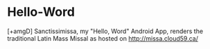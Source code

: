 Hello-Word
==========

[+amgD] Sanctissimissa, my "Hello, Word" Android App, renders the traditional Latin Mass Missal as hosted on http://missa.cloud59.ca/

